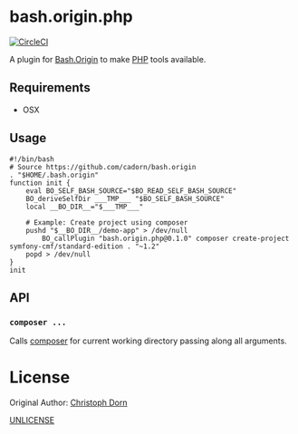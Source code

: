bash.origin.php
===============

[![CircleCI](https://circleci.com/gh/bash-origin/bash.origin.php.svg?style=svg)](https://circleci.com/gh/bash-origin/bash.origin.php)

A plugin for [Bash.Origin](https://github.com/bash-origin/bash.origin) to make [PHP](https://php.net) tools available.


Requirements
------------

  * OSX


Usage
-----

	#!/bin/bash
	# Source https://github.com/cadorn/bash.origin
	. "$HOME/.bash.origin"
	function init {
		eval BO_SELF_BASH_SOURCE="$BO_READ_SELF_BASH_SOURCE"
		BO_deriveSelfDir ___TMP___ "$BO_SELF_BASH_SOURCE"
		local __BO_DIR__="$___TMP___"

		# Example: Create project using composer
		pushd "$__BO_DIR__/demo-app" > /dev/null
			BO_callPlugin "bash.origin.php@0.1.0" composer create-project symfony-cmf/standard-edition . "~1.2"
		popd > /dev/null
	}
	init


API
---

### `composer ...`

Calls [composer](https://getcomposer.org) for current working directory passing along all arguments.


License
=======

Original Author: [Christoph Dorn](http://christophdorn.com)

[UNLICENSE](http://unlicense.org/)
